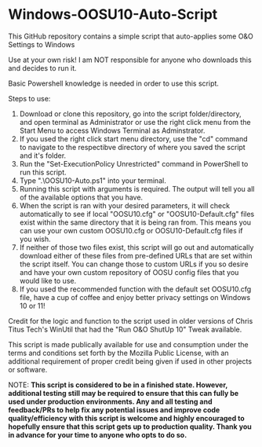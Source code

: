 # Windows-OOSU10-Auto-Script
This GitHub repository contains a simple script that auto-applies some O&amp;O Settings to Windows

Use at your own risk! I am NOT responsible for anyone who downloads this and decides to run it.

Basic Powershell knowledge is needed in order to use this script. 

Steps to use: 

1) Download or clone this repository, go into the script folder/directory, and open terminal as Administrator or use the right click menu from the Start Menu to access Windows Terminal as Adminstrator.
2) If you used the right click start menu directory, use the "cd" command to navigate to the respectibve directory of where you saved the script and it's folder.
3) Run the "Set-ExecutionPolicy Unrestricted" command in PowerShell to run this script.
4) Type ".\OOSU10-Auto.ps1" into your terminal.
5) Running this script with arguments is required. The output will tell you all of the available options that you have.
6) When the script is ran with your desired parameters, it will check automatically to see if local "OOSU10.cfg" or "OOSU10-Default.cfg" files exist within the same directory that it is being ran from. This means you can use your own custom OOSU10.cfg or OOSU10-Default.cfg files if you wish.
7) If neither of those two files exist, this script will go out and automatically download either of these files from pre-defined URLs that are set within the script itself. You can change those to custom URLs if you so desire and have your own custom repository of OOSU config files that you would like to use.
8) If you used the recommended function with the default set OOSU10.cfg file, have a cup of coffee and enjoy better privacy settings on Windows 10 or 11! 

Credit for the logic and function to the script used in older versions of Chris Titus Tech's WinUtil that had the "Run O&O ShutUp 10" Tweak available.

This script is made publically available for use and consumption under the terms and conditions set forth by the Mozilla Public License, with an additional requirement of proper credit being given if used in other projects or software. 

NOTE: **This script is considered to be in a finished state. However, additional testing still may be required to ensure that this can fully be used under production environments. Any and all testing and feedback/PRs to help fix any potential issues and improve code quality/efficiency with this script is welcome and highly encouraged to hopefully ensure that this script gets up to production quality. Thank you in advance for your time to anyone who opts to do so.** 

